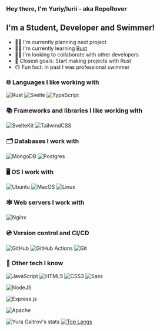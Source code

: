### Hey there, I'm Yuriy/Iurii - aka RepoRover

## I'm a Student, Developer and Swimmer!

- 👨‍💻 I'm currently planning next project
- 👨‍🏫 I'm currently learning [Rust](https://www.rust-lang.org)
- 👯‍♂️ I'm looking to collaborate with other developers
- 🥅 Closest goals: Start making projects with Rust
- 🙃 Fun fact: in past I was professional swimmer

### 🌐 Languages I like working with

![Rust](https://img.shields.io/badge/rust-%23000000.svg?&style=for-the-badge&logo=rust)
![Svelte](https://img.shields.io/badge/svelte-%23301930.svg?style=for-the-badge&logo=svelte)
![TypeScript](https://shields.io/badge/typescript-3178C6?style=for-the-badge&logo=typescript&logoColor=FFF)

### 📚 Frameworks and libraries I like working with

![SvelteKit](https://img.shields.io/badge/sveltekit-%23301930.svg?style=for-the-badge&logo=svelte)
![TailwindCSS](https://shields.io/badge/tailwindcss-000?style=for-the-badge&logo=tailwindcss)

### 🗂️ Databases I work with

![MongoDB](https://img.shields.io/badge/MongoDB-%234ea94b.svg?&style=for-the-badge&logo=mongodb&logoColor=FFF)
![Postgres](https://img.shields.io/badge/postgres-%23316192.svg?style=for-the-badge&logo=postgresql&logoColor=FFF)

### 🖥️ OS I work with

![Ubuntu](https://img.shields.io/badge/ubuntu-000?style=for-the-badge&logo=ubuntu)
![MacOS](https://img.shields.io/badge/mac-fff?style=for-the-badge&logo=macos&logoColor=000)
![Linux](https://img.shields.io/badge/linux-FCC624?style=for-the-badge&logo=linux&logoColor=000)

### 🕸️ Web servers I work with

![Nginx](https://img.shields.io/badge/nginx-%23009639.svg?&style=for-the-badge&logo=nginx)

### 💿 Version control and CI/CD

![GitHub](https://img.shields.io/badge/github%20-%23121011.svg?&style=for-the-badge&logo=github)
![GitHub Actions](https://img.shields.io/badge/github%20actions%20-%232671E5.svg?&style=for-the-badge&logo=github%20actions&logoColor=FFF)
![Git](https://img.shields.io/badge/git%20-%23F05033.svg?&style=for-the-badge&logo=git&logoColor=FFF)

### 🤖 Other tech I know

![JavaScript](https://img.shields.io/badge/javascript-%23323330.svg?style=for-the-badge&logo=javascript)
![HTML5](https://img.shields.io/badge/html5-202a3f.svg?style=for-the-badge&logo=html5)
![CSS3](https://img.shields.io/badge/css3-%231572B6.svg?style=for-the-badge&logo=css3)
![Sass](https://img.shields.io/badge/sass-%23316192.svg?style=for-the-badge&logo=sass)

![NodeJS](https://img.shields.io/badge/node.js-0c121d?style=for-the-badge&logo=node.js)

![Express.js](https://img.shields.io/badge/express.js-%23404d59.svg?style=for-the-badge&logo=express&logoColor=%2361DAFB)

![Apache](https://img.shields.io/badge/apache%20-%23D42029.svg?&style=for-the-badge&logo=apache)

![Yura Gaitrov's stats](https://github-readme-stats.vercel.app/api?username=reporover&show_icons=true&theme=transparent&border_radius=10)
[![Top Langs](https://github-readme-stats.vercel.app/api/top-langs/?username=reporover&layout=donut&theme=transparent&border_radius=10)](https://github.com/anuraghazra/github-readme-stats)
